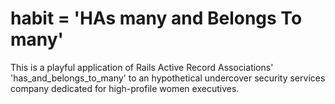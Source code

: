 # habit = 'HAs many and Belongs To many'

This is a playful application of Rails Active Record Associations' 'has_and_belongs_to_many' to an hypothetical undercover security services company dedicated for high-profile women executives.


